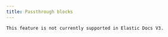 ```yaml
---
title: Passthrough blocks
---
```


```{warning}
This feature is not currently supported in Elastic Docs V3.
```